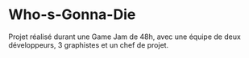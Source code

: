 # Who-s-Gonna-Die
Projet réalisé durant une Game Jam de 48h, avec une équipe de deux développeurs, 3 graphistes et un chef de projet.
